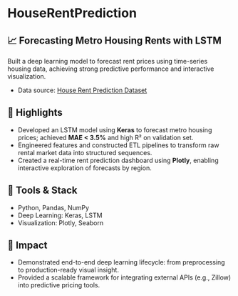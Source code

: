 # HouseRentPrediction
## 📈 Forecasting Metro Housing Rents with LSTM

Built a deep learning model to forecast rent prices using time-series housing data, achieving strong predictive performance and interactive visualization.
* Data source: [House Rent Prediction Dataset](https://www.kaggle.com/datasets/iamsouravbanerjee/house-rent-prediction-dataset)

## 📌 Highlights
- Developed an LSTM model using **Keras** to forecast metro housing prices; achieved **MAE < 3.5%** and high R² on validation set.
- Engineered features and constructed ETL pipelines to transform raw rental market data into structured sequences.
- Created a real-time rent prediction dashboard using **Plotly**, enabling interactive exploration of forecasts by region.

## 🔧 Tools & Stack
- Python, Pandas, NumPy
- Deep Learning: Keras, LSTM
- Visualization: Plotly, Seaborn

## 🚀 Impact
- Demonstrated end-to-end deep learning lifecycle: from preprocessing to production-ready visual insight.
- Provided a scalable framework for integrating external APIs (e.g., Zillow) into predictive pricing tools.
